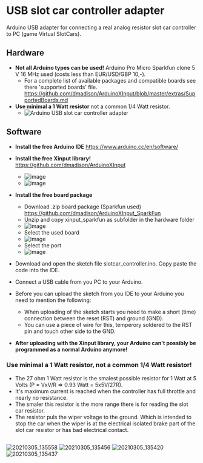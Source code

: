 # USB slot car controller adapter
Arduino USB adapter for connecting a real analog resistor slot car controller to PC (game Virtual SlotCars).
## Hardware
- **Not all Arduino types can be used!** Arduino Pro Micro Sparkfun clone 5 V 16 MHz used (costs less than EUR/USD/GBP 10,-).
  - For a complete list of available packages and compatible boards see there 'supported boards' file.
  https://github.com/dmadison/ArduinoXInput/blob/master/extras/SupportedBoards.md
- **Use minimal a 1 Watt resistor** not a common 1/4 Watt resistor.
  - ![Arduino USB slot car controller adapter](https://user-images.githubusercontent.com/79975566/110343992-57366b80-802d-11eb-8bee-f2e01754493b.png)

## Software
- **Install the free Arduino IDE** https://www.arduino.cc/en/software/

- **Install the free Xinput library!** https://github.com/dmadison/ArduinoXInput
  - ![image](https://user-images.githubusercontent.com/79975566/110919377-7af2fd80-831c-11eb-97fb-55ea1efdf3d3.png)
  - ![image](https://user-images.githubusercontent.com/79975566/110919981-22703000-831d-11eb-8c71-587f73e935d6.png)

- **Install the free board package**
  - Download .zip board package (Sparkfun used) https://github.com/dmadison/ArduinoXInput_SparkFun
  - Unzip and copy xinput_sparkfun as subfolder in the hardware folder 
  - ![image](https://user-images.githubusercontent.com/79975566/110921793-3fa5fe00-831f-11eb-88f5-74db2d34cbc0.png)
  - Select the used board
  - ![image](https://user-images.githubusercontent.com/79975566/110922299-cce95280-831f-11eb-8a78-f0d06d8525ad.png)
  - Select the port
  - ![image](https://user-images.githubusercontent.com/79975566/110922457-fefab480-831f-11eb-9825-0e83fd080344.png)

- Download and open the sketch file slotcar_controller.ino.
  Copy paste the code into the IDE.

- Connect a USB cable from you PC to your Arduino.
- Before you can upload the sketch from you IDE to your Arduino you need to mention the following:
  - When uploading of the sketch starts you need to make a short (time) connection between the reset (RST) and ground (GND).
  - You can use a piece of wire for this, temperory soldered to the RST pin and touch other side to the GND.
- **After uploading with the Xinput library, your Arduino can't possibly be programmed as a normal Arduino anymore!**

### Use minimal a 1 Watt resistor, not a common 1/4 Watt resistor!
- The 27 ohm 1 Watt resistor is the smalest possible resistor for 1 Watt at 5 Volts (P = VxV/R => 0.93 Watt = 5x5V/27R). 
- It's maximum current is reached when the controller has full throttle and nearly no resistance.
- The smaler this resistor is the more range there is for reading the slot car resistor.
- The resistor puls the wiper voltage to the ground. Which is intended to stop the car when the wiper is at the electrical isolated brake part of the slot car resistor or has bad electrical contact.

##  
![20210305_135558](https://user-images.githubusercontent.com/79975566/110118970-6f9f4f80-7dbb-11eb-8812-f8b6a421316b.jpg)
![20210305_135456](https://user-images.githubusercontent.com/79975566/110118994-75953080-7dbb-11eb-8261-c2a59c90fd44.jpg)
![20210305_135420](https://user-images.githubusercontent.com/79975566/110119007-79c14e00-7dbb-11eb-9f82-e38dd3e9c552.jpg)
![20210305_135437](https://user-images.githubusercontent.com/79975566/110119010-7c23a800-7dbb-11eb-8d13-e368e3763dd3.jpg)
